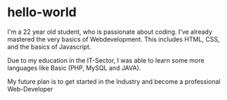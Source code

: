 # hello-world

I'm a 22 year old student, who is passionate about coding.
I've already mastered the very basics of Webdevelopment.
This includes HTML, CSS, and the basics of Javascript.

Due to my education in the IT-Sector, I was able to learn some more languages like Basic (PHP, MySQL and JAVA).

My future plan is to get started in the Industry and become a professional Web-Developer
